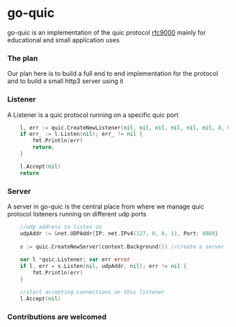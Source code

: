 <b><h1>go-quic</h1></b> go-quic is an implementation of the quic protocol [rfc9000](https://datatracker.ietf.org/doc/html/rfc9000) mainly for educational and small application uses<br> 


<h3><b>The plan</b></h3>
Our plan here is to build a full end to end implementation for the protocol and to build a small http3 server using it<br>

<h3><b>Listener</b></h3>
A Listener is a quic protocol running on a specific quic port

```go
    l, err := quic.CreateNewListener(nil, nil, nil, nil, nil, nil, 0, 0, 0, nil);
	if err_ := l.Listen(nil); err_ != nil {
		fmt.Println(err)
		return;
	}

	l.Accept(nil)
	return

``` 

<h3><b>Server</b></h3>

A server in go-quic is the central place from where we manage quic protocol listeners running on different udp ports

```go
    //udp address to listen on
    udpAddr := &net.UDPAddr{IP: net.IPv4(127, 0, 0, 1), Port: 8080}
    
    s := quic.CreateNewServer(context.Background()) //create a server
    
    var l *quic.Listener; var err error
    if l, err = s.Listen(nil, udpAddr, nil); err != nil {
        fmt.Println(err)
    }

    //start accepting connections on this listener
    l.Accept(nil)
```

<h3><b>Contributions are welcomed</b></h3>
